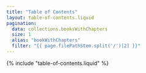 ```yaml
---
title: "Table of Contents"
layout: table-of-contents.liquid
pagination:
  data: collections.booksWithChapters
  size: 1
  alias: "bookWithChapters"
  filter: "{{ page.filePathStem.split('/')[2] }}"
---
```


{% include "table-of-contents.liquid" %}